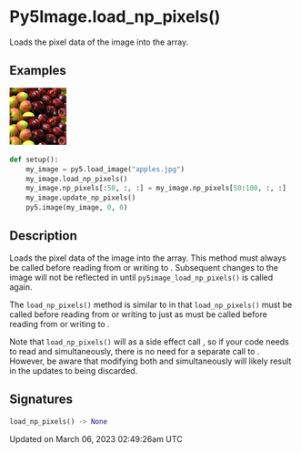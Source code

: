 # Py5Image.load_np_pixels()

Loads the pixel data of the image into the [](py5image_np_pixels) array.

## Examples

<div class="example-table">

<div class="example-row"><div class="example-cell-image">

![example picture for load_np_pixels()](/images/reference/Py5Image_load_np_pixels_0.png)

</div><div class="example-cell-code">

```python
def setup():
    my_image = py5.load_image("apples.jpg")
    my_image.load_np_pixels()
    my_image.np_pixels[:50, :, :] = my_image.np_pixels[50:100, :, :]
    my_image.update_np_pixels()
    py5.image(my_image, 0, 0)
```

</div></div>

</div>

## Description

Loads the pixel data of the image into the [](py5image_np_pixels) array. This method must always be called before reading from or writing to [](py5image_np_pixels). Subsequent changes to the image will not be reflected in [](py5image_np_pixels) until `py5image_load_np_pixels()` is called again.

The `load_np_pixels()` method is similar to [](py5image_load_pixels) in that `load_np_pixels()` must be called before reading from or writing to [](py5image_np_pixels) just as [](py5image_load_pixels) must be called before reading from or writing to [](py5image_pixels).

Note that `load_np_pixels()` will as a side effect call [](py5image_load_pixels), so if your code needs to read [](py5image_np_pixels) and [](py5image_pixels) simultaneously, there is no need for a separate call to [](py5image_load_pixels). However, be aware that modifying both [](py5image_np_pixels) and [](py5image_pixels) simultaneously will likely result in the updates to [](py5image_pixels) being discarded.

## Signatures

```python
load_np_pixels() -> None
```

Updated on March 06, 2023 02:49:26am UTC
